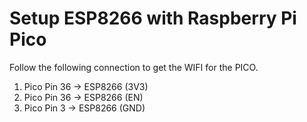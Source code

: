 # Setup ESP8266 with Raspberry Pi Pico

Follow the following connection to get the WIFI for the PICO.

1. Pico Pin 36 -> ESP8266 (3V3)
2. Pico Pin 36 -> ESP8266 (EN)
3. Pico Pin 3  -> ESP8266 (GND)